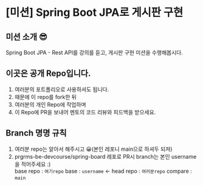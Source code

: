 # [미션] Spring Boot JPA로 게시판 구현

## 미션 소개 😎
Spring Boot JPA - Rest API를 강의를 듣고, 게시판 구현 미션을 수행해봅시다.

## 이곳은 공개 Repo입니다.
1. 여러분의 포트폴리오로 사용하셔도 됩니다.
2. 때문에 이 repo를 fork한 뒤
3. 여러분의 개인 Repo에 작업하며
4. 이 Repo에 PR을 보내어 멘토의 코드 리뷰와 피드백을 받으세요.

## Branch 명명 규칙
1.  여러분 repo는 알아서 해주시고 😀(본인 레포니 main으로 하셔두 되져)
2.  prgrms-be-devcourse/spring-board 레포로 PR시 branch는 본인 username을 적어주세요 :)  
    base repo : `여기repo` base : `username` ← head repo : `여러분repo` compare : `main`